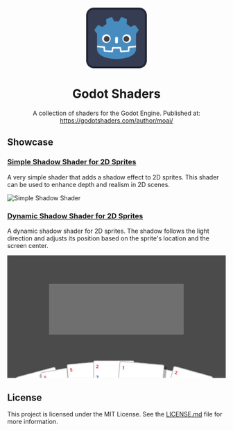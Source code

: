 <p align="center">
  <a href="https://github.com/joanroig/godot-shaders">
      <img alt="Godot logo" src="logo.png" width="140px">
  </a>
</p>

<h1 align="center">
  Godot Shaders
</h1>

<p align="center">
  A collection of shaders for the Godot Engine.
  Published at: <a href="https://godotshaders.com/author/moai/">https://godotshaders.com/author/moai/</a>
</p>

## Showcase

### [Simple Shadow Shader for 2D Sprites](simple-shadow-shader-for-2d-sprites/simple-shadow-shader-for-2d-sprites.gdshader)

A very simple shader that adds a shadow effect to 2D sprites. This shader can be used to enhance depth and realism in 2D scenes.

![Simple Shadow Shader](simple-shadow-shader-for-2d-sprites/simple-shadow-shader-for-2d-sprites.gif)

### [Dynamic Shadow Shader for 2D Sprites](dynamic-shadow-shader-for-2d-sprites/dynamic-shadow-shader-for-2d-sprites.gdshader)

A dynamic shadow shader for 2D sprites. The shadow follows the light direction and adjusts its position based on the sprite's location and the screen center.

![Dynamic Shadow Shader](dynamic-shadow-shader-for-2d-sprites/dynamic-shadow-shader-for-2d-sprites.gif)

## License

This project is licensed under the MIT License. See the [LICENSE.md](LICENSE.md) file for more information.
